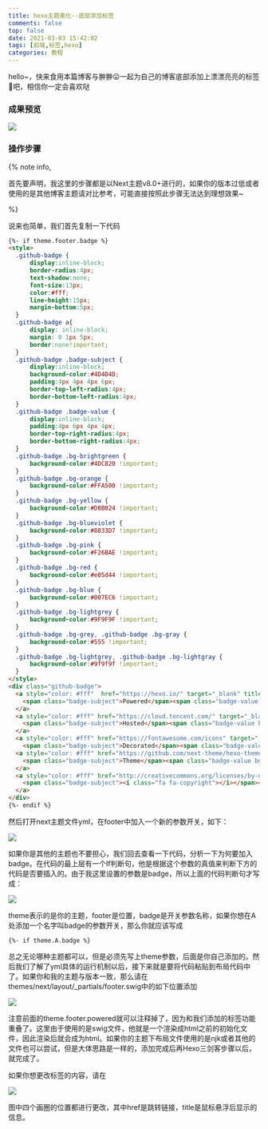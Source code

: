 ```yaml
---
title: hexo主题美化--底部添加标签
comments: false
top: false
date: 2021-03-03 15:42:02
tags: [前端,标签,hexo]
categories: 教程
---
```


hello~，快来食用本篇博客与翀翀😛一起为自己的博客底部添加上漂漂亮亮的标签🔖吧，相信你一定会喜欢哒

<!-- more -->

### 成果预览

![](https://gitee.com/Langwenchong/figure-bed/raw/master/20210303155842.png)

### 操作步骤

{% note info, 

首先要声明，我这里的步骤都是以Next主题v8.0+进行的，如果你的版本过低或者使用的是其他博客主题请对比参考，可能直接按照此步骤无法达到理想效果~

%} 

说来也简单，我们首先复制一下代码

```html
{%- if theme.footer.badge %}
<style>
  .github-badge {
      display:inline-block;
      border-radius:4px;
      text-shadow:none;
      font-size:13px;
      color:#fff;
      line-height:15px;
      margin-bottom:5px;
  }
  .github-badge a{
      display: inline-block;
      margin: 0 1px 5px;
      border:none!important;
  }
  .github-badge .badge-subject {
      display:inline-block;
      background-color:#4D4D4D;
      padding:4px 4px 4px 6px;
      border-top-left-radius:4px;
      border-bottom-left-radius:4px;
  }
  .github-badge .badge-value {
      display:inline-block;
      padding:4px 6px 4px 4px;
      border-top-right-radius:4px;
      border-bottom-right-radius:4px;
  }
  .github-badge .bg-brightgreen {
      background-color:#4DC820 !important;
  }
  .github-badge .bg-orange {
      background-color:#FFA500 !important;
  }
  .github-badge .bg-yellow {
      background-color:#D8B024 !important;
  }
  .github-badge .bg-blueviolet {
      background-color:#8833D7 !important;
  }
  .github-badge .bg-pink {
      background-color:#F26BAE !important;
  }
  .github-badge .bg-red {
      background-color:#e05d44 !important;
  }
  .github-badge .bg-blue {
      background-color:#007EC6 !important;
  }
  .github-badge .bg-lightgrey {
      background-color:#9F9F9F !important;
  }
  .github-badge .bg-grey, .github-badge .bg-gray {
      background-color:#555 !important;
  }
  .github-badge .bg-lightgrey, .github-badge .bg-lightgray {
      background-color:#9f9f9f !important;
  }
</style>
<div class="github-badge">
  <a style="color: #fff"  href="https://hexo.io/" target="_blank" title="由 Hexo 强力驱动">
    <span class="badge-subject">Powered</span><span class="badge-value bg-blue">Hexo</span>
  </a>
  <a style="color: #fff" href="https://cloud.tencent.com/" target="_blank" title="静态网页托管于 腾讯云" >
    <span class="badge-subject">Hosted</span><span class="badge-value bg-brightgreen">TencentCloud</span>
  </a>
  <a style="color: #fff" href="https://fontawesome.com/icons" target="_blank" title="本站所有icon图标来自于 fontawesome" >
    <span class="badge-subject">Decorated</span><span class="badge-value bg-orange">Fontawesome</span></a>
  <a style="color: #fff" href="https://github.com/next-theme/hexo-theme-next" target="_blank" title="站点使用 Nextv8.0 Muse 主题" >
    <span class="badge-subject">Theme</span><span class="badge-value bg-blue">Nextv8.0 Muse</span>
  </a>
  <a style="color: #fff" href="http://creativecommons.org/licenses/by-nc-sa/4.0/" target="_blank" title="本站点采用知识共享署名-非商业性使用-相同方式共享 4.0 国际许可协议进行许可">
    <span class="badge-subject"><i class="fa fa-copyright"></i></span><span class="badge-value bg-lightgrey">BY-NC-SA 4.0</span>
  </a>
</div>
{%- endif %}
```

然后打开next主题文件yml，在footer中加入一个新的参数开关，如下：

![](https://gitee.com/Langwenchong/figure-bed/raw/master/20210303160229.png)

如果你是其他的主题也不要担心，我们回去查看一下代码，分析一下为何要加入badge。在代码的最上层有一个If判断句，他是根据这个参数的真值来判断下方的代码是否要插入的。由于我这里设置的参数是badge，所以上面的代码判断句才写成：

![](https://gitee.com/Langwenchong/figure-bed/raw/master/20210303160421.png)

theme表示的是你的主题，footer是位置，badge是开关参数名称，如果你想在A处添加一个名字叫badge的参数开关，那么你就应该写成

```
{%- if theme.A.badge %}
```

总之无论哪种主题都可以，但是必须先写上theme参数，后面是你自己添加的。然后我们了解了yml具体的运行机制以后，接下来就是要将代码粘贴到布局代码中了。如果你和我的主题与版本一致，那么请在themes/next/layout/_partials/footer.swig中的如下位置添加

![](https://gitee.com/Langwenchong/figure-bed/raw/master/20210303160911.png)

注意前面的theme.footer.powered就可以注释掉了，因为和我们添加的标签功能重叠了。这里由于使用的是swig文件，他就是一个渲染成html之前的初始化文件，因此渲染后就会成为html。如果你的主题下布局文件使用的是njk或者其他的文件也可以尝试，但是大体思路是一样的，添加完成后再Hexo三剑客步骤以后，就完成了。

如果你想更改标签的内容，请在

![](https://gitee.com/Langwenchong/figure-bed/raw/master/20210303161221.png)

图中四个画圈的位置都进行更改，其中href是跳转链接，title是鼠标悬浮后显示的信息。